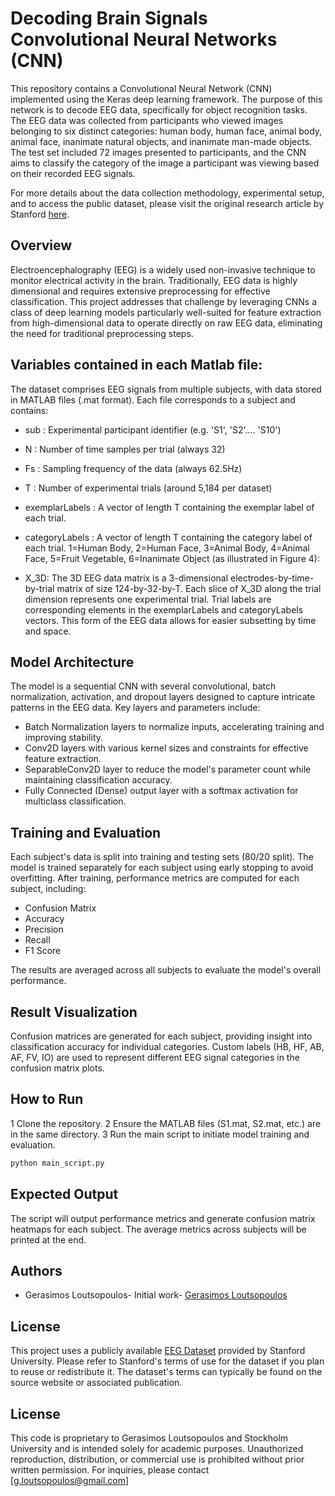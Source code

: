 # Decoding Brain Signals Convolutional Neural Networks (CNN)


This repository contains a Convolutional Neural Network (CNN) implemented using the Keras deep learning framework. The purpose of this network is to decode EEG data, specifically for object recognition tasks. The EEG data was collected from participants who viewed images belonging to six distinct categories: human body, human face, animal body, animal face, inanimate natural objects, and inanimate man-made objects. The test set included 72 images presented to participants, and the CNN aims to classify the category of the image a participant was viewing based on their recorded EEG signals.

For more details about the data collection methodology, experimental setup, and to access the public dataset, please visit the original research article by Stanford [here](https://purl.stanford.edu/bq914sc3730).

## Overview 

Electroencephalography (EEG) is a widely used non-invasive technique to monitor electrical activity in the brain. Traditionally, EEG data is highly dimensional and requires extensive preprocessing for effective classification. This project addresses that challenge by leveraging CNNs a class of deep learning models particularly well-suited for feature extraction from high-dimensional data to operate directly on raw EEG data, eliminating the need for traditional preprocessing steps.

## Variables contained in each Matlab file:

The dataset comprises EEG signals from multiple subjects, with data stored in MATLAB files (.mat format). Each file corresponds to a subject and contains:

- sub : Experimental participant identifier (e.g. 'S1', 'S2'…. 'S10')
- N : Number of time samples per trial (always 32)
- Fs : Sampling frequency of the data (always 62.5Hz)
- T : Number of experimental trials (around 5,184 per dataset)
- exemplarLabels : A vector of length T containing the exemplar label of each trial.
- categoryLabels : A vector of length T containing the category label of each trial.
1=Human Body, 2=Human Face, 3=Animal Body, 4=Animal Face, 5=Fruit Vegetable,
6=Inanimate Object (as illustrated in Figure 4):

- X_3D: The 3D EEG data matrix is a 3-dimensional electrodes-by-time-by-trial matrix of size 124-by-32-by-T. 
Each slice of X_3D along the trial dimension represents one experimental trial. Trial labels are corresponding elements in the exemplarLabels and categoryLabels vectors. This form of the EEG data allows for easier subsetting by time and space.

## Model Architecture 

The model is a sequential CNN with several convolutional, batch normalization, activation, and dropout layers designed to capture intricate patterns in the EEG data. Key layers and parameters include:

- Batch Normalization layers to normalize inputs, accelerating training and improving stability.
- Conv2D layers with various kernel sizes and constraints for effective feature extraction.
- SeparableConv2D layer to reduce the model's parameter count while maintaining classification accuracy.
- Fully Connected (Dense) output layer with a softmax activation for multiclass classification.

## Training and Evaluation 

Each subject's data is split into training and testing sets (80/20 split). The model is trained separately for each subject using early stopping to avoid overfitting. After training, performance metrics are computed for each subject, including:

- Confusion Matrix
- Accuracy
- Precision
- Recall
- F1 Score

The results are averaged across all subjects to evaluate the model's overall performance.

## Result Visualization

Confusion matrices are generated for each subject, providing insight into classification accuracy for individual categories. Custom labels (HB, HF, AB, AF, FV, IO) are used to represent different EEG signal categories in the confusion matrix plots.


## How to Run

1 Clone the repository.
2 Ensure the MATLAB files (S1.mat, S2.mat, etc.) are in the same directory.
3 Run the main script to initiate model training and evaluation.

  ```bash
  python main_script.py
  ```


## Expected Output

The script will output performance metrics and generate confusion matrix heatmaps for each subject. The average metrics across subjects will be printed at the end.

## Authors 
- Gerasimos Loutsopoulos- Initial work- [Gerasimos Loutsopoulos](https://github.com/gerasimos-loutsopoulos)

## License

This project uses a publicly available [EEG Dataset](https://purl.stanford.edu/bq914sc3730) provided by Stanford University. Please refer to Stanford's terms of use for the dataset if you plan to reuse or redistribute it. The dataset's terms can typically be found on the source website or associated publication.

## License

This code is proprietary to Gerasimos Loutsopoulos and Stockholm University and is intended solely for academic purposes. Unauthorized reproduction, distribution, or commercial use is prohibited without prior written permission. For inquiries, please contact [g.loutsopoulos@gmail.com]
